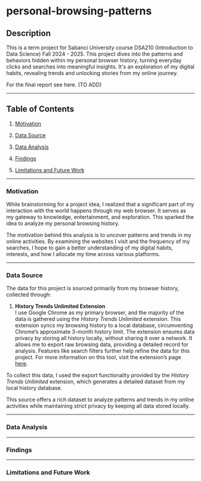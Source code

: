 # personal-browsing-patterns
## Description
This is a term project for Sabanci University course DSA210 (Introduction to Data Science) Fall 2024 - 2025. This project dives into the patterns and behaviors hidden within my personal browser history, turning everyday clicks and searches into meaningful insights. It's an exploration of my digital habits, revealing trends and unlocking stories from my online journey.

For the final report see here. (TO ADD)
***
## Table of Contents
1. [Motivation](#motivation)

2. [Data Source](#data-source)

3. [Data Analysis](#data-analysis)

4. [Findings](#findings)

5. [Limitations and Future Work](#limitations-and-future-work)
***
### Motivation
While brainstorming for a project idea, I realized that a significant part of my interaction with the world happens through my web browser. It serves as my gateway to knowledge, entertainment, and exploration. This sparked the idea to analyze my personal browsing history.

The motivation behind this analysis is to uncover patterns and trends in my online activities. By examining the websites I visit and the frequency of my searches, I hope to gain a better understanding of my digital habits, interests, and how I allocate my time across various platforms.
***
### Data Source
The data for this project is sourced primarily from my browser history, collected through:

1. **History Trends Unlimited Extension**  
   I use Google Chrome as my primary browser, and the majority of the data is gathered using the *History Trends Unlimited* extension. This extension syncs my browsing history to a local database, circumventing Chrome’s approximate 3-month history limit. The extension ensures data privacy by storing all history locally, without sharing it over a network. It allows me to export raw browsing data, providing a detailed record for analysis. Features like search filters further help refine the data for this project. For more information on this tool, visit the extension’s page [here](https://chromewebstore.google.com/detail/history-trends-unlimited/pnmchffiealhkdloeffcdnbgdnedheme).

To collect this data, I used the export functionality provided by the *History Trends Unlimited* extension, which generates a detailed dataset from my local history database.

This source offers a rich dataset to analyze patterns and trends in my online activities while maintaining strict privacy by keeping all data stored locally.
***
### Data Analysis
***
### Findings
***
### Limitations and Future Work
